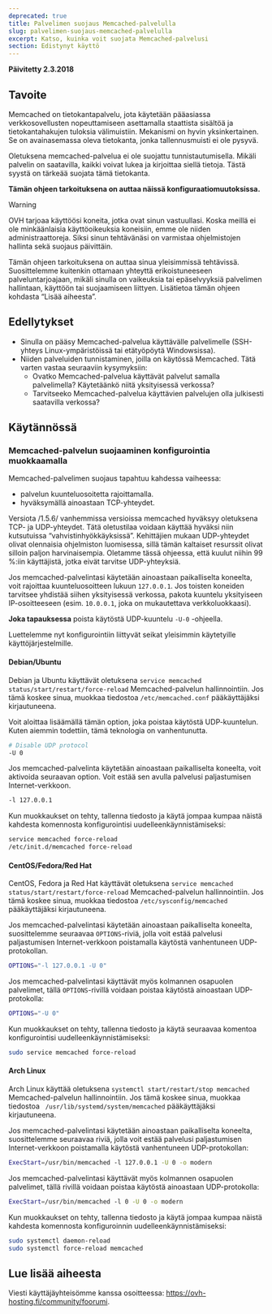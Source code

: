 ```yaml
---
deprecated: true
title: Palvelimen suojaus Memcached-palvelulla
slug: palvelimen-suojaus-memcached-palvelulla
excerpt: Katso, kuinka voit suojata Memcached-palvelusi
section: Edistynyt käyttö
---
```


**Päivitetty 2.3.2018**


## Tavoite

Memcached on tietokantapalvelu, jota käytetään pääasiassa verkkosovellusten nopeuttamiseen asettamalla staattista sisältöä ja tietokantahakujen tuloksia välimuistiin. Mekanismi on hyvin yksinkertainen. Se on avainasemassa oleva tietokanta, jonka tallennusmuisti ei ole pysyvä.

Oletuksena memcached-palvelua ei ole suojattu tunnistautumisella. Mikäli palvelin on saatavilla, kaikki voivat lukea ja kirjoittaa siellä tietoja. Tästä syystä on tärkeää suojata tämä tietokanta.


**Tämän ohjeen tarkoituksena on auttaa näissä konfiguraatiomuutoksissa.**


> [!warning]
>
> OVH tarjoaa käyttöösi koneita, jotka ovat sinun vastuullasi. Koska meillä ei ole minkäänlaisia käyttöoikeuksia koneisiin, emme ole niiden administraattoreja. Siksi sinun tehtävänäsi on varmistaa ohjelmistojen hallinta sekä suojaus päivittäin.
>
> Tämän ohjeen tarkoituksena on auttaa sinua yleisimmissä tehtävissä. Suosittelemme kuitenkin ottamaan yhteyttä erikoistuneeseen palveluntarjoajaan, mikäli sinulla on vaikeuksia tai epäselvyyksiä palvelimen hallintaan, käyttöön tai suojaamiseen liittyen. Lisätietoa tämän ohjeen kohdasta “Lisää aiheesta”.
>


## Edellytykset


- Sinulla on pääsy Memcached-palvelua käyttävälle palvelimelle (SSH-yhteys Linux-ympäristöissä tai etätyöpöytä Windowsissa).
- Niiden palveluiden tunnistaminen, joilla on käytössä Memcached. Tätä varten vastaa seuraaviin kysymyksiin:
    - Ovatko Memcached-palvelua käyttävät palvelut samalla palvelimella? Käytetäänkö niitä yksityisessä verkossa?
    - Tarvitseeko Memcached-palvelua käyttävien palvelujen olla julkisesti saatavilla verkossa?


## Käytännössä

### Memcached-palvelun suojaaminen konfigurointia muokkaamalla

Memcached-palvelimen suojaus tapahtuu kahdessa vaiheessa:

- palvelun kuunteluosoitetta rajoittamalla.
- hyväksymällä ainoastaan TCP-yhteydet.


Versiota /1.5.6/ vanhemmissa versioissa memcached hyväksyy oletuksena TCP- ja UDP-yhteydet. Tätä oletustilaa voidaan käyttää hyväksi niin kutsutuissa “vahvistinhyökkäyksissä”.
Kehittäjien mukaan UDP-yhteydet olivat olennaisia ohjelmiston luomisessa, sillä tämän kaltaiset resurssit olivat silloin paljon harvinaisempia.
Oletamme tässä ohjeessa, että kuulut niihin 99 %:iin käyttäjistä, jotka eivät tarvitse UDP-yhteyksiä.

Jos memcached-palvelintasi käytetään ainoastaan paikalliselta koneelta, voit rajoittaa kuunteluosoitteen lukuun `127.0.0.1`.
Jos toisten koneiden tarvitsee yhdistää siihen yksityisessä verkossa, pakota kuuntelu yksityiseen IP-osoitteeseen (esim. `10.0.0.1`, joka on mukautettava verkkoluokkaasi).

**Joka tapauksessa** poista käytöstä UDP-kuuntelu `-U-0` -ohjeella.

Luettelemme nyt konfigurointiin liittyvät seikat yleisimmin käytetyille käyttöjärjestelmille.


#### Debian/Ubuntu

Debian ja Ubuntu käyttävät oletuksena `service memcached status/start/restart/force-reload` Memcached-palvelun hallinnointiin. Jos tämä koskee sinua, muokkaa tiedostoa `/etc/memcached.conf` pääkäyttäjäksi kirjautuneena.

Voit aloittaa lisäämällä tämän option, joka poistaa käytöstä UDP-kuuntelun. Kuten aiemmin todettiin, tämä teknologia on vanhentunutta.

```sh
# Disable UDP protocol
-U 0
```
Jos memcached-palvelinta käytetään ainoastaan paikalliselta koneelta, voit aktivoida seuraavan option. Voit estää sen avulla palvelusi paljastumisen Internet-verkkoon.

```sh
-l 127.0.0.1
```

Kun muokkaukset on tehty, tallenna tiedosto ja käytä jompaa kumpaa näistä kahdesta komennosta konfigurointisi uudelleenkäynnistämiseksi:


```sh
service memcached force-reload
/etc/init.d/memcached force-reload
```


#### CentOS/Fedora/Red Hat


CentOS, Fedora ja Red Hat käyttävät oletuksena `service memcached status/start/restart/force-reload` Memcached-palvelun hallinnointiin. Jos tämä koskee sinua, muokkaa tiedostoa `/etc/sysconfig/memcached` pääkäyttäjäksi kirjautuneena.


Jos memcached-palvelintasi käytetään ainoastaan paikalliselta koneelta, suosittelemme seuraavaa `OPTIONS`-riviä, jolla voit estää palvelusi paljastumisen Internet-verkkoon poistamalla käytöstä vanhentuneen UDP-protokollan.

```sh
OPTIONS="-l 127.0.0.1 -U 0"
```


Jos memcached-palvelintasi käyttävät myös kolmannen osapuolen palvelimet, tällä `OPTIONS`-rivillä voidaan poistaa käytöstä ainoastaan UDP-protokolla:

```sh
OPTIONS="-U 0"
```

Kun muokkaukset on tehty, tallenna tiedosto ja käytä seuraavaa komentoa konfigurointisi uudelleenkäynnistämiseksi:

```sh
sudo service memcached force-reload
```


#### Arch Linux


Arch Linux käyttää oletuksena `systemctl start/restart/stop memcached ` Memcached-palvelun hallinnointiin. Jos tämä koskee sinua, muokkaa tiedostoa ` /usr/lib/systemd/system/memcached` pääkäyttäjäksi kirjautuneena.

Jos memcached-palvelintasi käytetään ainoastaan paikalliselta koneelta, suosittelemme seuraavaa riviä, jolla voit estää palvelusi paljastumisen Internet-verkkoon poistamalla käytöstä vanhentuneen UDP-protokollan:

```sh
ExecStart=/usr/bin/memcached -l 127.0.0.1 -U 0 -o modern
```


Jos memcached-palvelintasi käyttävät myös kolmannen osapuolen palvelimet, tällä rivillä voidaan poistaa käytöstä ainoastaan UDP-protokolla:

```sh
ExecStart=/usr/bin/memcached -l 0 -U 0 -o modern
```


Kun muokkaukset on tehty, tallenna tiedosto ja käytä jompaa kumpaa näistä kahdesta komennosta konfiguroinnin uudelleenkäynnistämiseksi:


```sh
sudo systemctl daemon-reload
sudo systemctl force-reload memcached
```

## Lue lisää aiheesta

Viesti käyttäjäyhteisömme kanssa osoitteessa: <https://ovh-hosting.fi/community/foorumi>.